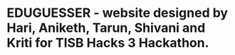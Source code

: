 # EDUGUESSER - website designed by Hari, Aniketh, Tarun, Shivani and Kriti for TISB Hacks 3 Hackathon.
